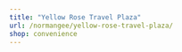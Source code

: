 ```yaml
---
title: "Yellow Rose Travel Plaza"
url: /normangee/yellow-rose-travel-plaza/
shop: convenience
---
```


